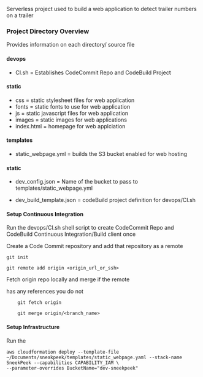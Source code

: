 Serverless project used to build a web application to
detect trailer numbers on a trailer

### Project Directory Overview
Provides information on each directory/ source file
#### devops
- CI.sh = Establishes CodeCommit Repo and CodeBuild Project

#### static
- css = static stylesheet files for web application
- fonts = static fonts to use for web application
- js = static javascript files for web application
- images = static images for web applications
- index.html = homepage for web applciation

#### templates
- static_webpage.yml = builds the S3 bucket enabled for web hosting

#### static
- dev_config.json = Name of the bucket to pass to templates/static_webpage.yml

- dev_build_template.json = codeBuild project definition for devops/CI.sh

#### Setup Continuous Integration
Run the devops/CI.sh shell script to create CodeCommit
Repo and CodeBuild Continuous Integration/Build client once

Create a Code Commit repository and add that repository as a remote

```
git init

git remote add origin <origin_url_or_ssh>

```


Fetch origin repo locally and merge if the remote

has any references you do not

```
    git fetch origin

    git merge origin/<branch_name>
```



#### Setup Infrastructure
Run the


```
aws cloudformation deploy --template-file ~/Documents/sneakpeek/templates/static_webpage.yaml --stack-name SneekPeek --capabilities CAPABILITY_IAM \
--parameter-overrides BucketName="dev-sneekpeek"
```
